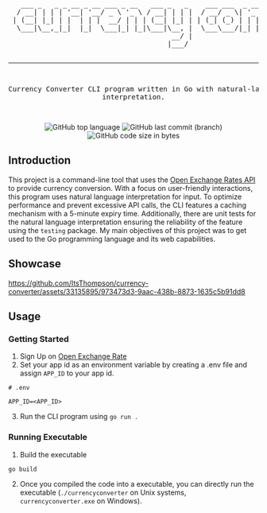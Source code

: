 <div align="center">
<pre>
                                                                            _            
                                                                           | |           
   ___ _   _ _ __ _ __ ___ _ __   ___ _   _    ___ ___  _ ____   _____ _ __| |_ ___ _ __ 
  / __| | | | '__| '__/ _ \ '_ \ / __| | | |  / __/ _ \| '_ \ \ / / _ \ '__| __/ _ \ '__|
 | (__| |_| | |  | | |  __/ | | | (__| |_| | | (_| (_) | | | \ V /  __/ |  | ||  __/ |   
  \___|\__,_|_|  |_|  \___|_| |_|\___|\__, |  \___\___/|_| |_|\_/ \___|_|   \__\___|_|   
                                       __/ |                                             
                                      |___/                                              

-----------------------------------------------------------------------------------------
Currency Converter CLI program written in Go with natural-language interpretation.

</pre>

![GitHub top language](https://img.shields.io/github/languages/top/ItsThompson/currency-converter)
![GitHub last commit (branch)](https://img.shields.io/github/last-commit/ItsThompson/currency-converter/main)
![GitHub code size in bytes](https://img.shields.io/github/languages/code-size/ItsThompson/currency-converter)

</div>

## Introduction
This project is a command-line tool that uses the [Open Exchange Rates API](https://openexchangerates.org/) to provide currency conversion. With a focus on user-friendly interactions, this program uses natural language interpretation for input. To optimize performance and prevent excessive API calls, the CLI features a caching mechanism with a 5-minute expiry time. Additionally, there are unit tests for the natural language interpretation ensuring the reliability of the feature using the `testing` package. My main objectives of this project was to get used to the Go programming language and its web capabilities.

## Showcase

https://github.com/ItsThompson/currency-converter/assets/33135895/973473d3-9aac-438b-8873-1635c5b91dd8

## Usage
### Getting Started 
1. Sign Up on [Open Exchange Rate](https://openexchangerates.org/)
2. Set your app id as an environment variable by creating a .env file and assign `APP_ID` to your app id.
```
# .env

APP_ID=<APP_ID>
```
3. Run the CLI program using `go run .`
### Running Executable
1. Build the executable 
```
go build
```
2. Once you compiled the code into a executable, you can directly run the executable (`./currencyconverter` on Unix systems, `currencyconverter.exe` on Windows).
